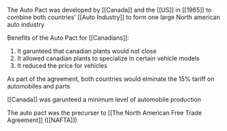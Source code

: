 The Auto Pact was developed by [[Canada]] and the [[US]] in [[1965]] to combine both countries' [[Auto Industry]] to form one large North american auto industry

Benefits of the Auto Pact for [[Canadians]]:
1. It garunteed that canadian plants would not close
2. It allowed canadian plants to specialize in certain vehicle models
3. It reduced the price for vehicles

As part of the agreement, both countries would elminate the 15% tariff on automobiles and parts

[[Canada]] was garunteed a minimum level of automobile production

The auto pact was the precurser to [[The North American Free Trade Agreement]] ([[NAFTA]])

